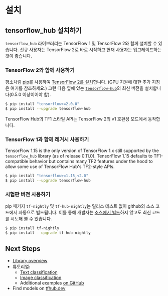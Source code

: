 <!--* freshness: { owner: 'wgierke' reviewed: '2021-03-09' } *-->

# 설치

## tensorflow_hub 설치하기

`tensorflow_hub` 라이브러리는 TensorFlow 1 및 TensorFlow 2와 함께 설치할 수 있습니다. 신규 사용자는 TensorFlow 2로 바로 시작하고 현재 사용자는 업그레이드하는 것이 좋습니다.

### TensorFlow 2와 함께 사용하기

평소처럼 [pip](https://pip.pypa.io/)를 사용하여 [TensorFlow 2를 설치](https://www.tensorflow.org/install)합니다. (GPU 지원에 대한 추가 지침은 여기를 참조하세요.) 그런 다음 옆에 있는 [ `tensorflow-hub`](https://pypi.org/project/tensorflow-hub/)의 최신 버전을 설치합니다(0.5.0 이상이어야 함).

```bash
$ pip install "tensorflow>=2.0.0"
$ pip install --upgrade tensorflow-hub
```

TensorFlow Hub의 TF1 스타일 API는 TensorFlow 2의 v1 호환성 모드에서 동작합니다.

### TensorFlow 1과 함께 레거시 사용하기

TensorFlow 1.15 is the only version of TensorFlow 1.x still supported by the `tensorflow_hub` library (as of release 0.11.0). TensorFlow 1.15 defaults to TF1-compatible behavior but contains many TF2 features under the hood to allow some use of TensorFlow Hub's TF2-style APIs.

```bash
$ pip install "tensorflow>=1.15,<2.0"
$ pip install --upgrade tensorflow-hub
```

### 시험판 버전 사용하기

pip 패키지 `tf-nightly` 및 `tf-hub-nightly`는 릴리스 테스트 없이 github의 소스 코드에서 자동으로 빌드됩니다. 이를 통해 개발자는 [소스에서 빌드](build_from_source.md)하지 않고도 최신 코드를 시도해 볼 수 있습니다.

```bash
$ pip install tf-nightly
$ pip install --upgrade tf-hub-nightly
```

## Next Steps

- [Library overview](lib_overview.md)
- 튜토리얼:
    - [Text classification](https://github.com/tensorflow/hub/blob/master/examples/colab/tf2_text_classification.ipynb)
    - [Image classification](https://github.com/tensorflow/hub/blob/master/examples/colab/tf2_image_retraining.ipynb)
    - Additional examples [on GitHub](https://github.com/tensorflow/hub/blob/master/examples/README.md)
- Find models on [tfhub.dev](https://tfhub.dev)
